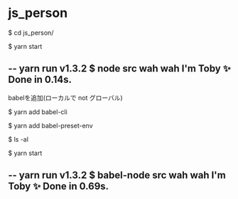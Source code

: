 # js_person

$ cd js_person/


$ yarn start


--
yarn run v1.3.2
$ node src
wah wah I'm Toby
✨  Done in 0.14s.
--

 babelを追加(ローカルで not グローバル)


$ yarn add babel-cli


$ yarn add babel-preset-env


$ ls -al


$ yarn start


--
yarn run v1.3.2
$ babel-node src
wah wah I'm Toby
✨  Done in 0.69s.
--
